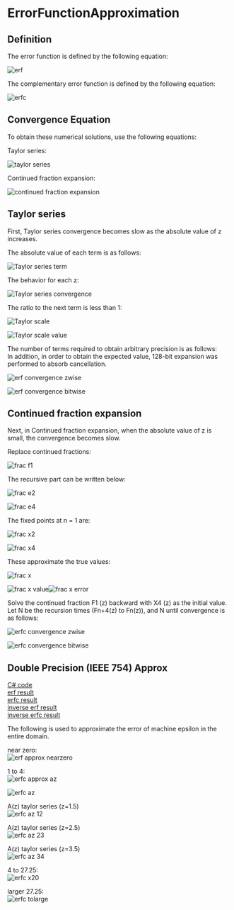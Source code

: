 # ErrorFunctionApproximation

## Definition

The error function is defined by the following equation:

![erf](https://github.com/tk-yoshimura/ErrorFunctionApproximation/blob/main/figures/erf.svg)

The complementary error function is defined by the following equation:

![erfc](https://github.com/tk-yoshimura/ErrorFunctionApproximation/blob/main/figures/erfc.svg)

## Convergence Equation

To obtain these numerical solutions, use the following equations:

Taylor series:

![taylor series](https://github.com/tk-yoshimura/ErrorFunctionApproximation/blob/main/figures/taylor_series.svg)

Continued fraction expansion:

![continued fraction expansion](https://github.com/tk-yoshimura/ErrorFunctionApproximation/blob/main/figures/fracexpand.svg)

## Taylor series

First, Taylor series convergence becomes slow as the absolute value of z increases.

The absolute value of each term is as follows:

![Taylor series term](https://github.com/tk-yoshimura/ErrorFunctionApproximation/blob/main/figures/taylor_terms.svg)

The behavior for each z:

![Taylor series convergence](https://github.com/tk-yoshimura/ErrorFunctionApproximation/blob/main/figures/taylor_convergence.svg)

The ratio to the next term is less than 1:

![Taylor scale](https://github.com/tk-yoshimura/ErrorFunctionApproximation/blob/main/figures/taylor_scale.svg)

![Taylor scale value](https://github.com/tk-yoshimura/ErrorFunctionApproximation/blob/main/figures/taylor_scale_value.svg)

The number of terms required to obtain arbitrary precision is as follows:  
In addition, in order to obtain the expected value, 128-bit expansion was performed to absorb cancellation.

![erf convergence zwise](https://github.com/tk-yoshimura/ErrorFunctionApproximation/blob/main/figures/erf_convergence_zwise.svg)

![erf convergence bitwise](https://github.com/tk-yoshimura/ErrorFunctionApproximation/blob/main/figures/erf_convergence_bitswise.svg)

## Continued fraction expansion

Next, in Continued fraction expansion, when the absolute value of z is small, the convergence becomes slow.

Replace continued fractions:

![frac f1](https://github.com/tk-yoshimura/ErrorFunctionApproximation/blob/main/figures/fracexpand_f1.svg)

The recursive part can be written below:

![frac e2](https://github.com/tk-yoshimura/ErrorFunctionApproximation/blob/main/figures/fracexpand_e2.svg)

![frac e4](https://github.com/tk-yoshimura/ErrorFunctionApproximation/blob/main/figures/fracexpand_e4.svg)

The fixed points at n = 1 are:

![frac x2](https://github.com/tk-yoshimura/ErrorFunctionApproximation/blob/main/figures/fracexpand_x2.svg)

![frac x4](https://github.com/tk-yoshimura/ErrorFunctionApproximation/blob/main/figures/fracexpand_x4.svg)

These approximate the true values:

![frac x](https://github.com/tk-yoshimura/ErrorFunctionApproximation/blob/main/figures/fracexpand_x.svg)

![frac x value](https://github.com/tk-yoshimura/ErrorFunctionApproximation/blob/main/figures/fracexpand_x_value.svg)![frac x error](https://github.com/tk-yoshimura/ErrorFunctionApproximation/blob/main/figures/fracexpand_error.svg)

Solve the continued fraction F1 (z) backward with X4 (z) as the initial value.  
Let N be the recursion times (Fn+4(z) to Fn(z)), and N until convergence is as follows:

![erfc convergence zwise](https://github.com/tk-yoshimura/ErrorFunctionApproximation/blob/main/figures/erfc_convergence_zwise.svg)

![erfc convergence bitwise](https://github.com/tk-yoshimura/ErrorFunctionApproximation/blob/main/figures/erfc_convergence_bitswise.svg)

## Double Precision (IEEE 754) Approx
[C# code](https://github.com/tk-yoshimura/ErrorFunctionApproximation/blob/main/ErrorFunctionApproximation/ErrorFunction.cs)  
[erf result](https://github.com/tk-yoshimura/ErrorFunctionApproximation/blob/main/results/erf_approx.csv)  
[erfc result](https://github.com/tk-yoshimura/ErrorFunctionApproximation/blob/main/results/erfc_approx.csv)  
[inverse erf result](https://github.com/tk-yoshimura/ErrorFunctionApproximation/blob/main/results/inverf_approx.csv)  
[inverse erfc result](https://github.com/tk-yoshimura/ErrorFunctionApproximation/blob/main/results/inverfc_approx.csv)  

The following is used to approximate the error of machine epsilon in the entire domain.

near zero:  
![erf approx nearzero](https://github.com/tk-yoshimura/ErrorFunctionApproximation/blob/main/figures/erf_approx_nz.svg)

1 to 4:  
![erfc approx az](https://github.com/tk-yoshimura/ErrorFunctionApproximation/blob/main/figures/erfc_approx_az.svg)

![erfc az](https://github.com/tk-yoshimura/ErrorFunctionApproximation/blob/main/figures/erfc_az.svg)

A(z) taylor series (z=1.5)  
![erfc az 12](https://github.com/tk-yoshimura/ErrorFunctionApproximation/blob/main/figures/erfc_approx_az_12.svg)

A(z) taylor series (z=2.5)  
![erfc az 23](https://github.com/tk-yoshimura/ErrorFunctionApproximation/blob/main/figures/erfc_approx_az_23.svg)

A(z) taylor series (z=3.5)  
![erfc az 34](https://github.com/tk-yoshimura/ErrorFunctionApproximation/blob/main/figures/erfc_approx_az_34.svg)

4 to 27.25:  
![erfc x20](https://github.com/tk-yoshimura/ErrorFunctionApproximation/blob/main/figures/erfc_approx_x20.svg)

larger 27.25:  
![erfc tolarge](https://github.com/tk-yoshimura/ErrorFunctionApproximation/blob/main/figures/erfc_approx_tolarge.svg)